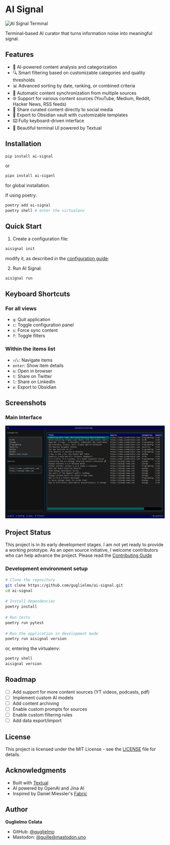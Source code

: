 # AI Signal

![AI Signal Terminal](https://raw.githubusercontent.com/guglielmo/ai-signal/main/docs/images/ai-signal-terminal.png)

Terminal-based AI curator that turns information noise into meaningful signal.

## Features

- 🤖 AI-powered content analysis and categorization
- 🔍 Smart filtering based on customizable categories and quality thresholds
- 📊 Advanced sorting by date, ranking, or combined criteria
- 🔄 Automatic content synchronization from multiple sources
- 🌐 Support for various content sources (YouTube, Medium, Reddit, Hacker News, RSS feeds)
- 📱 Share curated content directly to social media
- 📝 Export to Obsidian vault with customizable templates
- ⌨️ Fully keyboard-driven interface
- 🎨 Beautiful terminal UI powered by Textual

## Installation

```bash
pip install ai-signal
```

or 
```bash
pipx install ai-siganl
```
for global installation.


If using poetry:

```bash
poetry add ai-signal
poetry shell # enter the virtualenv
```

## Quick Start

1. Create a configuration file:
```bash
aisignal init
```
modify it, as described in the [configuration guide](docs/configuration.md):

2. Run AI Signal:
```bash
aisignal run
```

## Keyboard Shortcuts

### For all views
- `q`: Quit application
- `c`: Toggle configuration panel
- `s`: Force sync content
- `f`: Toggle filters

### Within the items list
- `↑`/`↓`: Navigate items
- `enter`: Show item details
- `o`: Open in browser
- `t`: Share on Twitter
- `l`: Share on LinkedIn
- `e`: Export to Obsidian


## Screenshots

### Main Interface
![Main Interface](https://raw.githubusercontent.com/guglielmo/ai-signal/main/docs/images/main.png)


## Project Status

This project is in its early development stages. 
I am not yet ready to provide a working prototype. As an open source initiative, I welcome contributors 
who can help advance the project. Please read the [Contributing Guide](CONTRIBUTING.md)


### Development environment setup

```bash
# Clone the repository
git clone https://github.com/guglielmo/ai-signal.git
cd ai-signal

# Install dependencies
poetry install

# Run tests
poetry run pytest

# Run the application in development mode
poetry run aisignal version
```

or, entering the virtualenv:

```bash
poetry shell
aisignal version
```


## Roadmap
- [ ] Add support for more content sources (YT videos, podcasts, pdf)
- [ ] Implement custom AI models
- [ ] Add content archiving
- [ ] Enable custom prompts for sources
- [ ] Enable custom filtering rules
- [ ] Add data export/import

## License

This project is licensed under the MIT License - see the [LICENSE](LICENSE) file for details.

## Acknowledgments

- Built with [Textual](https://github.com/Textualize/textual)
- AI powered by OpenAI and Jina AI
- Inspired by Daniel Miessler's [Fabric](https://github.com/danielmiessler/fabric)

## Author

**Guglielmo Celata**
- GitHub: [@guglielmo](https://github.com/guglielmo)
- Mastodon: [@guille@mastodon.uno](https://mastodon.uno/@guille)